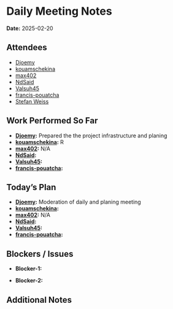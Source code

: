 # 
# Daily Meeting Notes

**Date:** 2025-02-20

## Attendees
- [Djoemy](https://github.com/Djoemy)
- [kouamschekina](https://github.com/kouamschekina)
- [max402](https://github.com/max402)
- [NdSaid](https://github.com/NdSaid)
- [Valsuh45](https://github.com/Valsuh45)
- [francis-pouatcha](https://github.com/francis-pouatcha)
- [Stefan Weiss](https://github.com/swador)

## Work Performed So Far
- **[Djoemy](https://github.com/Djoemy):** Prepared the the project infrastructure and planing
- **[kouamschekina](https://github.com/kouamschekina):**  R
- **[max402](https://github.com/max402):** N/A
- **[NdSaid](https://github.com/NdSaid):** 
- **[Valsuh45](https://github.com/Valsuh45):** 
- **[francis-pouatcha](https://github.com/francis-pouatcha):** 

## Today’s Plan
- **[Djoemy](https://github.com/Djoemy):** Moderation of daily and planing meeting
- **[kouamschekina](https://github.com/kouamschekina):** 
- **[max402](https://github.com/max402):** N/A
- **[NdSaid](https://github.com/NdSaid):** 
- **[Valsuh45](https://github.com/Valsuh45):** 
- **[francis-pouatcha](https://github.com/francis-pouatcha):** 

## Blockers / Issues
- **Blocker-1:** 

- **Blocker-2:** 

## Additional Notes
